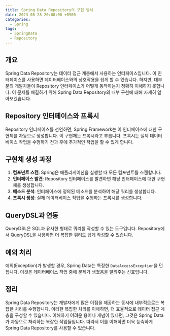 ```yaml
---
title: Spring Data Repository의 구현 방식
date: 2023-08-28 20:00:00 +0900
categories:
  - Spring
tags:
  - SpringData
  - Repository
---
```

## 개요
Spring Data Repository는 데이터 접근 계층에서 사용하는 인터페이스입니다. 이 인터페이스를 사용하면 데이터베이스와의 상호작용을 쉽게 할 수 있습니다. 하지만, 대부분의 개발자들이 Repository 인터페이스가 어떻게 동작하는지 정확히 이해하지 못합니다. 이 문제를 해결하기 위해 Spring Data Repository의 내부 구현에 대해 자세히 알아보겠습니다.

## Repository 인터페이스와 프록시
Repository 인터페이스를 선언하면, Spring Framework는 이 인터페이스에 대한 구현체를 자동으로 생성합니다. 이 구현체는 프록시라고 부릅니다. 프록시는 실제 데이터베이스 작업을 수행하기 전과 후에 추가적인 작업을 할 수 있게 합니다.

## 구현체 생성 과정
1. **컴포넌트 스캔**: Spring은 애플리케이션을 실행할 때 모든 컴포넌트를 스캔합니다.
2. **인터페이스 발견**: Repository 인터페이스를 발견하면 해당 인터페이스에 대한 구현체를 생성합니다.
3. **메소드 분석**: 인터페이스에 정의된 메소드를 분석하여 해당 쿼리를 생성합니다.
4. **프록시 생성**: 실제 데이터베이스 작업을 수행하는 프록시를 생성합니다.

## QueryDSL과 연동
QueryDSL은 SQL과 유사한 형태로 쿼리를 작성할 수 있는 도구입니다. Repository에서 QueryDSL을 사용하면 더 복잡한 쿼리도 쉽게 작성할 수 있습니다.

## 예외 처리
예외(Exception)가 발생할 경우, Spring Data는 특정한 `DataAccessException`을 던집니다. 이것은 데이터베이스 작업 중에 문제가 생겼음을 알려주는 신호입니다.

## 정리
Spring Data Repository는 개발자에게 많은 이점을 제공하는 동시에 내부적으로는 복잡한 처리를 수행합니다. 이러한 복잡한 처리를 이해하면, 더 효율적으로 데이터 접근 계층을 구성할 수 있습니다. 이해하기 어려운 용어나 개념이 있다면, 그것은 Spring Data가 자동으로 처리하는 복잡한 작업들입니다. 따라서 이를 이해하면 더욱 능숙하게 Spring Data Repository를 사용할 수 있습니다.